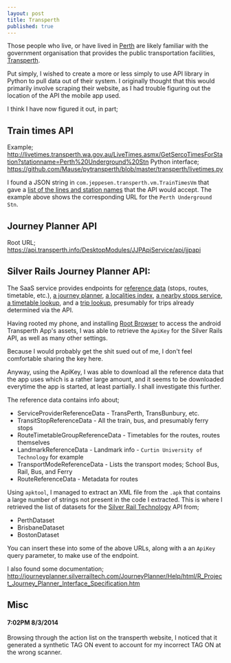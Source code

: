 ```yaml
---
layout: post
title: Transperth
published: true
---
```


Those people who live, or have lived in <a href="http://en.wikipedia.org/wiki/Perth">Perth</a> are likely familiar with the government organisation that provides the public transportation facilities, <a href="http://www.transperth.wa.gov.au">Transperth</a>.

Put simply, I wished to create a more or less simply to use API library in Python to pull data out of their system. I originally thought that this would primarily involve scraping their website, as I had trouble figuring out the location of the API the mobile app used.

I think I have now figured it out, in part;

## Train times API

Example; <http://livetimes.transperth.wa.gov.au/LiveTimes.asmx/GetSercoTimesForStation?stationname=Perth%20Underground%20Stn>
Python interface; <https://github.com/Mause/pytransperth/blob/master/transperth/livetimes.py>

I found a JSON string in `com.jeppesen.transperth.vm.TrainTimesVm` that gave a [list of the lines and station names](https://gist.github.com/Mause/3a01216b8611bb2fb6ea) that the API would accept. The example above shows the corresponding URL for the `Perth Underground Stn`.

## Journey Planner API
Root URL; <https://api.transperth.info/DesktopModules/JJPApiService/api/jjpapi>

## Silver Rails Journey Planner API:

The SaaS service provides endpoints for [reference data](http://journeyplanner.silverrailtech.com/JourneyPlannerService/V2/rest/Datasets/:dataset/AvailableReferenceData) (stops, routes, timetable, etc.), [a journey planner](http://journeyplanner.silverrailtech.com/JourneyPlannerService/V2/rest/Datasets/PerthRestricted/JourneyPlan?from=:from&to=:to&date=:date), [a localities index](http://journeyplanner.silverrailtech.com/JourneyPlannerService/V2/rest/Datasets/PerthRestricted/Localities?searchTerm=:searchTerm), [a nearby stops service](http://journeyplanner.silverrailtech.com/JourneyPlannerService/V2/rest/Datasets/PerthRestricted/NearbyTransitStops?geoCoordinate=:geoCoordinate), [a timetable lookup](http://journeyplanner.silverrailtech.com/JourneyPlannerService/V2/rest/Datasets/PerthRestricted/StopTimetable?stop=:stop&time=:time), and a [trip lookup](http://journeyplanner.silverrailtech.com/JourneyPlannerService/V2/rest/Datasets/PerthRestricted/Trip?tripUid=:tripUid&tripDate=:tripDate), presumably for trips already determined via the API.

Having rooted my phone, and installing [Root Browser](https://play.google.com/store/apps/details?id=com.jrummy.root.browserfree) to access the android Transperth App's assets, I was able to retrieve the `ApiKey` for the Silver Rails API, as well as many other settings.

Because I would probably get the shit sued out of me, I don't feel comfortable sharing the key here.

Anyway, using the ApiKey, I was able to download all the reference data that the app uses which is a rather large amount, and it seems to be downloaded everytime the app is started, at least partially. I shall investigate this further.

The reference data contains info about;

 * ServiceProviderReferenceData - TransPerth, TransBunbury, etc.
 * TransitStopReferenceData - All the train, bus, and presumably ferry stops
 * RouteTimetableGroupReferenceData - Timetables for the routes, routes themselves
 * LandmarkReferenceData - Landmark info - `Curtin University of Technology` for example
 * TransportModeReferenceData - Lists the transport modes; School Bus, Rail, Bus, and Ferry
 * RouteReferenceData - Metadata for routes

Using `apktool`, I managed to extract an XML file from the `.apk` that contains a large number of strings not present in the code I extracted. This is where I retrieved the list of datasets for the [Silver Rail Technology](http://silverrailtech.com) API from;

 * PerthDataset
 * BrisbaneDataset
 * BostonDataset

You can insert these into some of the above URLs, along with a an `ApiKey` query parameter, to make use of the endpoint.

I also found some documentation; <http://journeyplanner.silverrailtech.com/JourneyPlanner/Help/html/R_Project_Journey_Planner_Interface_Specification.htm>

## Misc

#### 7:02PM 8/3/2014 ####

Browsing through the action list on the transperth website, I noticed that it generated a synthetic TAG ON event to account for my incorrect TAG ON at the wrong scanner.


